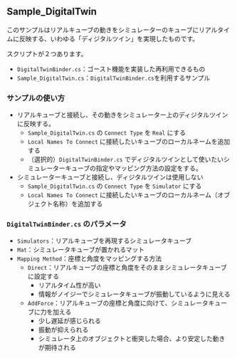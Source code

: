 ## Sample_DigitalTwin

このサンプルはリアルキューブの動きをシミュレーターのキューブにリアルタイムに反映する、いわゆる「ディジタルツイン」を実現したものです。

スクリプトが２つあります。
- `DigitalTwinBinder.cs`：ゴースト機能を実装した再利用できるもの
- `Sample_DigitalTwin.cs`：`DigitalTwinBinder.cs`を利用するサンプル

### サンプルの使い方
- リアルキューブと接続し、その動きをシミュレーター上のディジタルツインに反映する。
  - `Sample_DigitalTwin.cs` の `Connect Type` を `Real` にする
  - `Local Names To Connect` に接続したいキューブのローカルネームを追加する
  - （選択的）`DigitalTwinBinder.cs` でディジタルツインとして使いたいシミュレーターキューブの指定やマッピング方法の設定をする。
- シミュレーターキューブと接続し、ディジタルツインは使用しない
  - `Sample_DigitalTwin.cs` の `Connect Type` を `Simulator` にする
  - `Local Names To Connect` に接続したいキューブのローカルネーム（オブジェクト名称）を追加する


### `DigitalTwinBinder.cs` のパラメータ

- `Simulators`：リアルキューブを再現するシミュレータキューブ
- `Mat`：シミュレータキューブが置かれるマット
- `Mapping Method`：座標と角度をマッピングする方法
  - `Direct`：リアルキューブの座標と角度をそのままシミュレータキューブに設定する
    - リアルタイム性が高い
    - 情報がノイジーでシミュレータキューブが振動しているように見える
  - `AddForce`：リアルキューブの座標と角度に向けて、シミュレータキューブに力を加える
    - 少し遅延が感じられる
    - 振動が抑えられる
    - シミュレータ上のオブジェクトと衝突した場合、より安定した動きが期待される

